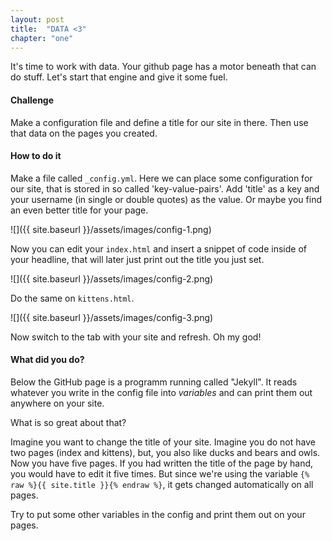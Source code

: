 ```yaml
---
layout: post
title:  "DATA <3"
chapter: "one"
---
```


It's time to work with data. Your github page has a motor beneath that can do stuff. Let's start that engine and give it some fuel.

#### Challenge
Make a configuration file and define a title for our site in there. Then use that data on the pages you created.

#### How to do it

Make a file called `_config.yml`. Here we can place some configuration for our site, that is stored in so called 'key-value-pairs'. Add 'title' as a key and your username (in single or double quotes) as the value. Or maybe you find an even better title for your page.

![]({{ site.baseurl }}/assets/images/config-1.png)

Now you can edit your `index.html` and insert a snippet of code inside of your headline, that will later just print out the title you just set.

![]({{ site.baseurl }}/assets/images/config-2.png)

Do the same on `kittens.html`.

![]({{ site.baseurl }}/assets/images/config-3.png)

Now switch to the tab with your site and refresh. Oh my god!

#### What did you do?

Below the GitHub page is a programm running called "Jekyll". It reads whatever you write in the config file into *variables* and can print them out anywhere on your site.

What is so great about that?

Imagine you want to change the title of your site. Imagine you do not have two pages (index and kittens), but, you also like ducks and bears and owls. Now you have five pages. If you had written the title of the page by hand, you would have to edit it five times. But since we're using the variable `{% raw %}{{ site.title }}{% endraw %}`, it gets changed automatically on all pages.

Try to put some other variables in the config and print them out on your pages.
